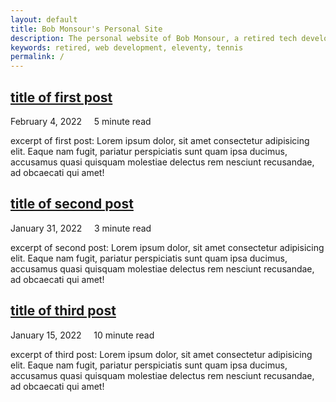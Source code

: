 ```yaml
---
layout: default
title: Bob Monsour's Personal Site
description: The personal website of Bob Monsour, a retired tech developer and executive. Enjoying learning more HTML/CSS/JS and eleventy.
keywords: retired, web development, eleventy, tennis
permalink: /
---
```


<div class="container">

  <div class="post">
    <h2 class="post__title"><a href="#">title of first post</a></h2>
    <p class="post__date">February 4, 2022 &nbsp;&nbsp;&nbsp; 5 minute read</p>
    <p class="post__excerpt">excerpt of first post: Lorem ipsum dolor, sit amet consectetur adipisicing elit. Eaque nam fugit, pariatur perspiciatis sunt quam ipsa ducimus, accusamus quasi quisquam molestiae delectus rem nesciunt recusandae, ad obcaecati qui amet!</p>
  </div>

  <div class="post">
    <h2 class="post__title"><a href="#">title of second post</a></h2>
    <p class="post__date">January 31, 2022 &nbsp;&nbsp;&nbsp; 3 minute read</p>
    <p class="post__excerpt">excerpt of second post: Lorem ipsum dolor, sit amet consectetur adipisicing elit. Eaque nam fugit, pariatur perspiciatis sunt quam ipsa ducimus, accusamus quasi quisquam molestiae delectus rem nesciunt recusandae, ad obcaecati qui amet!</p>
  </div>

  <div class="post">
    <h2 class="post__title"><a href="#">title of third post</a></h2>
    <p class="post__date">January 15, 2022 &nbsp;&nbsp;&nbsp; 10 minute read</p>
    <p class="post__excerpt">excerpt of third post: Lorem ipsum dolor, sit amet consectetur adipisicing elit. Eaque nam fugit, pariatur perspiciatis sunt quam ipsa ducimus, accusamus quasi quisquam molestiae delectus rem nesciunt recusandae, ad obcaecati qui amet!</p>
  </div>

</div>
